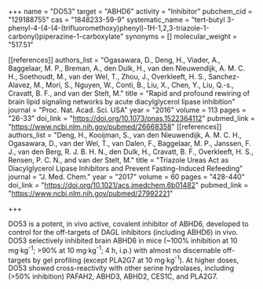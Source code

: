 +++
name = "DO53"
target = "ABHD6"
activity = "Inhibitor"
pubchem_cid = "129188755"
cas = "1848233-59-9"
systematic_name = "tert-butyl 3-phenyl-4-(4-(4-(trifluoromethoxy)phenyl)-1H-1,2,3-triazole-1-carbonyl)piperazine-1-carboxylate"
synonyms = []
molecular_weight = "517.51"


[[references]]
authors_list = "Ogasawara, D., Deng, H., Viader, A., Baggelaar, M. P., Breman, A., den Dulk, H., van den Nieuwendijk, A. M. C. H., Soethoudt, M., van der Wel, T., Zhou, J., Overkleeft, H. S., Sanchez-Alavez, M., Mori, S., Nguyen, W., Conti, B., Liu, X., Chen, Y., Liu, Q.-s., Cravatt, B. F., and van der Stelt, M."
title = "Rapid and profound rewiring of brain lipid signaling networks by acute diacylglycerol lipase inhibition"
journal = "Proc. Nat. Acad. Sci. USA"
year = "2016"
volume = 113
pages = "26-33"
doi_link = "https://doi.org/10.1073/pnas.1522364112"
pubmed_link = "https://www.ncbi.nlm.nih.gov/pubmed/26668358"
[[references]]
authors_list = "Deng, H., Kooijman, S., van den Nieuwendijk, A. M. C. H., Ogasawara, D., van der Wel, T., van Dalen, F., Baggelaar, M. P., Janssen, F. J., van den Berg, R. J. B. H. N., den Dulk, H., Cravatt, B. F., Overkleeft, H. S., Rensen, P. C. N., and van der Stelt, M."
title = "Triazole Ureas Act as Diacylglycerol Lipase Inhibitors and Prevent Fasting-Induced Refeeding"
journal = "J. Med. Chem."
year = "2017"
volume = 60
pages = "428-440"
doi_link = "https://doi.org/10.1021/acs.jmedchem.6b01482"
pubmed_link = "https://www.ncbi.nlm.nih.gov/pubmed/27992221"

+++

DO53 is a potent, in vivo active, covalent inhibitor of ABHD6, developed to control for the off-targets of DAGL inhibitors (including ABHD6) in vivo. DO53 selectively inhibited brain ABHD6 in mice (~100% inhibition at 10 mg·kg<sup>-1</sup>; &gt;90% at 10 mg·kg<sup>-1</sup>; 4 h, i.p.) with almost no discernable off-targets by gel profiling (except PLA2G7 at 10 mg·kg<sup>-1</sup>). At higher doses, DO53 showed cross-reactivity with other serine hydrolases, including (&gt;50% inhibition) PAFAH2, ABHD3, ABHD2, CES1C, and PLA2G7.
